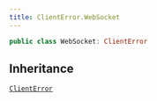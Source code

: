 ```yaml
---
title: ClientError.WebSocket
---
```


``` swift
public class WebSocket: ClientError 
```

## Inheritance

[`ClientError`](../../errors/client-error)
